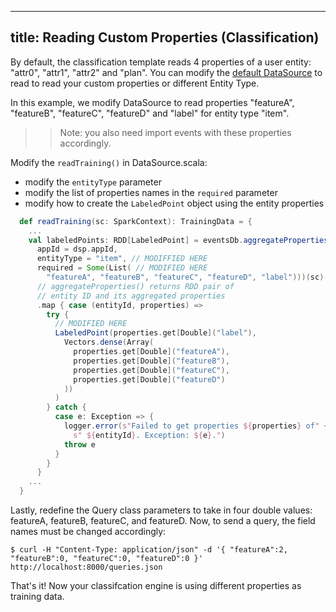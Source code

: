 <!--
Licensed to the Apache Software Foundation (ASF) under one or more
contributor license agreements.  See the NOTICE file distributed with
this work for additional information regarding copyright ownership.
The ASF licenses this file to You under the Apache License, Version 2.0
(the "License"); you may not use this file except in compliance with
the License.  You may obtain a copy of the License at

    http://www.apache.org/licenses/LICENSE-2.0

Unless required by applicable law or agreed to in writing, software
distributed under the License is distributed on an "AS IS" BASIS,
WITHOUT WARRANTIES OR CONDITIONS OF ANY KIND, either express or implied.
See the License for the specific language governing permissions and
limitations under the License.
-->

---
title: Reading Custom Properties (Classification)
---

By default, the classification template reads 4 properties of a user entity: "attr0", "attr1", "attr2" and "plan". You can modify the [default DataSource](/templates/classification/dase/#data) to read to read your custom properties or different Entity Type.

In this example, we modify DataSource to read properties "featureA", "featureB", "featureC", "featureD" and "label" for entity type "item".

>> Note: you also need import events with these properties accordingly.

Modify the `readTraining()` in DataSource.scala:

- modify the `entityType` parameter
- modify the list of properties names in the `required` parameter
- modify how to create the `LabeledPoint` object using the entity properties

```scala
  def readTraining(sc: SparkContext): TrainingData = {
    ...
    val labeledPoints: RDD[LabeledPoint] = eventsDb.aggregateProperties(
      appId = dsp.appId,
      entityType = "item", // MODIFFIED HERE
      required = Some(List( // MODIFIED HERE
        "featureA", "featureB", "featureC", "featureD", "label")))(sc)
      // aggregateProperties() returns RDD pair of
      // entity ID and its aggregated properties
      .map { case (entityId, properties) =>
        try {
          // MODIFIED HERE
          LabeledPoint(properties.get[Double]("label"),
            Vectors.dense(Array(
              properties.get[Double]("featureA"),
              properties.get[Double]("featureB"),
              properties.get[Double]("featureC"),
              properties.get[Double]("featureD")
            ))
          )
        } catch {
          case e: Exception => {
            logger.error(s"Failed to get properties ${properties} of" +
              s" ${entityId}. Exception: ${e}.")
            throw e
          }
        }
      }
    ...
  }
```

Lastly, redefine the Query class parameters to take in four double values: featureA, featureB, featureC, and featureD. Now, to send a query, the field names must be changed accordingly:

```
$ curl -H "Content-Type: application/json" -d '{ "featureA":2, "featureB":0, "featureC":0, "featureD":0 }' http://localhost:8000/queries.json
```

That's it! Now your classifcation engine is using different properties as training data.
